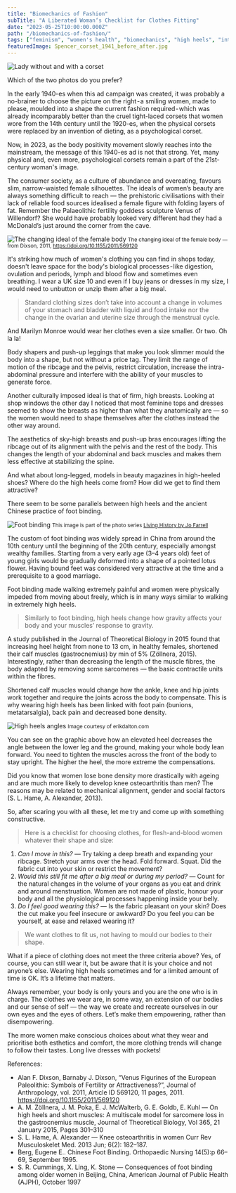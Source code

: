 ```yaml
---
title: "Biomechanics of Fashion"
subTitle: "A Liberated Woman‘s Checklist for Clothes Fitting"
date: "2023-05-25T10:00:00.000Z"
path: "/biomechanics-of-fashion/"
tags: ["feminism", "women's health", "biomechanics", "high heels", "intra-abdominal pressure"]
featuredImage: Spencer_corset_1941_before_after.jpg
---
```


![Lady without and with a corset](Spencer_corset_1941_before_after.jpg)

Which of the two photos do you prefer? 

In the early 1940-es when this ad campaign was created, it was probably a no-brainer to choose the picture on the right - a smiling women, made to please, moulded into a shape the current fashion required - which was already incomparably better than the cruel tight-laced corsets that women wore from the 14th century until the 1920-es, when the physical corsets were replaced by an invention of dieting, as a psychological corset. 

Now, in 2023, as the body positivity movement slowly reaches into the mainstream, the message of this 1940-es ad is not that strong. Yet, many physical and, even more, psychological corsets remain a part of the 21st-century woman's image.

The consumer society, as a culture of abundance and overeating, favours slim, narrow-waisted female silhouettes. The ideals of women’s beauty are always something difficult to reach — the prehistoric civilisations with their lack of reliable food sources idealised a female figure with folding layers of fat. Remember the Palaeolithic fertility goddess sculpture Venus of Willendorf? She would have probably looked very different had they had a McDonald’s just around the corner from the cave.

![The changing ideal of the female body](venus.webp)
<small>The changing ideal of the female body — from Dixson, 2011, https://doi.org/10.1155/2011/569120</small>

It's striking how much of women's clothing you can find in shops today, doesn't leave space for the body's biological processes - like digestion, ovulation and periods, lymph and blood flow and sometimes even breathing. I wear a UK size 10 and even if I buy jeans or dresses in my size, I would need to unbutton or unzip them after a big meal.

> Standard clothing sizes don’t take into account a change in volumes of your stomach and bladder with liquid and food intake nor the change in the ovarian and uterine size through the menstrual cycle.

And Marilyn Monroe would wear her clothes even a size smaller. Or two. Oh la la!

Body shapers and push-up leggings that make you look slimmer mould the body into a shape, but not without a price tag. They limit the range of motion of the ribcage and the pelvis, restrict circulation, increase the intra-abdominal pressure and interfere with the ability of your muscles to generate force.

Another culturally imposed ideal is that of firm, high breasts. Looking at shop windows the other day I noticed that most feminine tops and dresses seemed to show the breasts as higher than what they anatomically are — so the women would need to shape themselves after the clothes instead the other way around.

The aesthetics of sky-high breasts and push-up bras encourages lifting the ribcage out of its alignment with the pelvis and the rest of the body. This changes the length of your abdominal and back muscles and makes them less effective at stabilizing the spine.

And what about long-legged, models in beauty magazines in high-heeled shoes? Where do the high heels come from? How did we get to find them attractive?

There seem to be some parallels between high heels and the ancient Chinese practice of foot binding.

![Foot binding](foot_binding.webp)
<small>This image is part of the photo series [Living History by Jo Farrell](http://www.livinghistory.photography/images.html)</small>

The custom of foot binding was widely spread in China from around the 10th century until the beginning of the 20th century, especially amongst wealthy families. Starting from a very early age (3–4 years old) feet of young girls would be gradually deformed into a shape of a pointed lotus flower. Having bound feet was considered very attractive at the time and a prerequisite to a good marriage.

Foot binding made walking extremely painful and women were physically impeded from moving about freely, which is in many ways similar to walking in extremely high heels.

> Similarly to foot binding, high heels change how gravity affects your body and your muscles’ response to gravity.

A study published in the Journal of Theoretical Biology in 2015 found that increasing heel height from none to 13 cm, in healthy females, shortened their calf muscles (gastrocnemius) by min of 5% (Zöllnera, 2015). Interestingly, rather than decreasing the length of the muscle fibres, the body adapted by removing some sarcomeres — the basic contractile units within the fibres.

Shortened calf muscles would change how the ankle, knee and hip joints work together and require the joints across the body to compensate. This is why wearing high heels has been linked with foot pain (bunions, metatarsalgia), back pain and decreased bone density.

![High heels angles](heels.webp)
<small>Image courtesy of erikdalton.com</small>

You can see on the graphic above how an elevated heel decreases the angle between the lower leg and the ground, making your whole body lean forward. You need to tighten the muscles across the front of the body to stay upright. The higher the heel, the more extreme the compensations.

Did you know that women lose bone density more drastically with ageing and are much more likely to develop knee osteoarthritis than men? The reasons may be related to mechanical alignment, gender and social factors (S. L. Hame, A. Alexander, 2013).

So, after scaring you with all these, let me try and come up with something constructive.

> Here is a checklist for choosing clothes, for flesh-and-blood women whatever their shape and size:

1. *Can I move in this?* — Try taking a deep breath and expanding your ribcage. Stretch your arms over the head. Fold forward. Squat. Did the fabric cut into your skin or restrict the movement?
2. *Would this still fit me after a big meal or during my period?* — Count for the natural changes in the volume of your organs as you eat and drink and around menstruation. Women are not made of plastic, honour your body and all the physiological processes happening inside your belly.
3. *Do I feel good wearing this?* — Is the fabric pleasant on your skin? Does the cut make you feel insecure or awkward? Do you feel you can be yourself, at ease and relaxed wearing it?

> We want clothes to fit us, not having to mould our bodies to their shape.

What if a piece of clothing does not meet the three criteria above? Yes, of course, you can still wear it, but be aware that it is your choice and not anyone’s else. Wearing high heels sometimes and for a limited amount of time is OK. It’s a lifetime that matters.

Always remember, your body is only yours and you are the one who is in charge. The clothes we wear are, in some way, an extension of our bodies and our sense of self — the way we create and recreate ourselves in our own eyes and the eyes of others. Let’s make them empowering, rather than disempowering.

The more women make conscious choices about what they wear and prioritise both esthetics and comfort, the more clothing trends will change to follow their tastes. Long live dresses with pockets!

References:

- Alan F. Dixson, Barnaby J. Dixson, “Venus Figurines of the European Paleolithic: Symbols of Fertility or Attractiveness?”, Journal of Anthropology, vol. 2011, Article ID 569120, 11 pages, 2011. https://doi.org/10.1155/2011/569120
- A. M. Zöllnera, J. M. Poka, E. J. McWalterb, G. E. Goldb, E. Kuhl — On high heels and short muscles: A multiscale model for sarcomere loss in the gastrocnemius muscle, Journal of Theoretical Biology, Vol 365, 21 January 2015, Pages 301–310
- S. L. Hame, A. Alexander — Knee osteoarthritis in women Curr Rev Musculoskelet Med. 2013 Jun; 6(2): 182–187.
- Berg, Eugene E.. Chinese Foot Binding. Orthopaedic Nursing 14(5):p 66–69, September 1995.
- S. R. Cummings, X. Ling, K. Stone — Consequences of foot binding among older women in Beijing, China, American Journal of Public Health (AJPH), October 1997